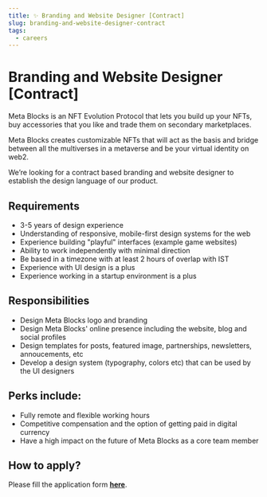 ```yaml
---
title: ✨ Branding and Website Designer [Contract]
slug: branding-and-website-designer-contract
tags:
  - careers
---
```

# Branding and Website Designer \[Contract]

Meta Blocks is an NFT Evolution Protocol that lets you build up your NFTs, buy accessories that you like and trade them on secondary marketplaces.

Meta Blocks creates customizable NFTs that will act as the basis and bridge between all the multiverses in a metaverse and be your virtual identity on web2.

We’re looking for a contract based branding and website designer to establish the design language of our product.

## Requirements

* 3-5 years of design experience
* Understanding of responsive, mobile-first design systems for the web
* Experience building "playful" interfaces (example game websites)
* Ability to work independently with minimal direction
* Be based in a timezone with at least 2 hours of overlap with IST
* Experience with UI design is a plus
* Experience working in a startup environment is a plus

## Responsibilities

* Design Meta Blocks logo and branding
* Design Meta Blocks' online presence including the website, blog and social profiles
* Design templates for posts, featured image, partnerships, newsletters, annoucements, etc
* Develop a design system (typography, colors etc) that can be used by the UI designers

## Perks include:

* Fully remote and flexible working hours
* Competitive compensation and the option of getting paid in digital currency
* Have a high impact on the future of Meta Blocks as a core team member

## How to apply?

Please fill the application form **[here](https://forms.gle/wzF7QuvJWBQ5tHZCA)**.